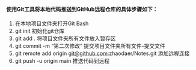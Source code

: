 #### 使用Git工具将本地代码推送到GitHub远程仓库的具体步骤如下：

1. 在本地项目文件夹打开Git Bash
2.  git init             初始化git仓库
3.  git add .          将项目文件夹所有文件放入暂存区
4.  git commit -m “第二次修改”         提交项目文件夹所有文件-提交文件
5.  git remote add origin git@github.com:zhaodaer/Notes.git   添加远程连接
6.  git push -u origin main      推送代码到远程